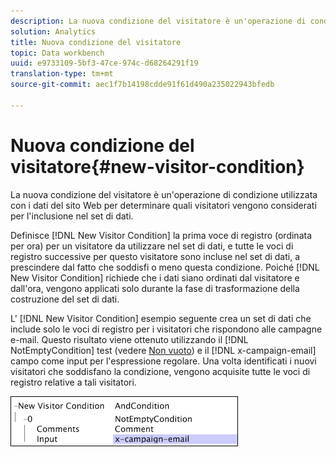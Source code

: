 ```yaml
---
description: La nuova condizione del visitatore è un'operazione di condizione utilizzata con i dati del sito Web per determinare quali visitatori vengono considerati per l'inclusione nel set di dati.
solution: Analytics
title: Nuova condizione del visitatore
topic: Data workbench
uuid: e9733109-5bf3-47ce-974c-d68264291f19
translation-type: tm+mt
source-git-commit: aec1f7b14198cdde91f61d490a235022943bfedb

---
```



# Nuova condizione del visitatore{#new-visitor-condition}

La nuova condizione del visitatore è un&#39;operazione di condizione utilizzata con i dati del sito Web per determinare quali visitatori vengono considerati per l&#39;inclusione nel set di dati.

Definisce [!DNL New Visitor Condition] la prima voce di registro (ordinata per ora) per un visitatore da utilizzare nel set di dati, e tutte le voci di registro successive per questo visitatore sono incluse nel set di dati, a prescindere dal fatto che soddisfi o meno questa condizione. Poiché [!DNL New Visitor Condition] richiede che i dati siano ordinati dal visitatore e dall&#39;ora, vengono applicati solo durante la fase di trasformazione della costruzione del set di dati.

L&#39; [!DNL New Visitor Condition] esempio seguente crea un set di dati che include solo le voci di registro per i visitatori che rispondono alle campagne e-mail. Questo risultato viene ottenuto utilizzando il [!DNL NotEmptyCondition] test (vedere [Non vuoto](../../../../home/c-dataset-const-proc/c-conditions/c-test-ops/c-test-op-con.md#section-1decb9d887894073a1b6b3d985729ac8)) e il [!DNL x-campaign-email] campo come input per l&#39;espressione regolare. Una volta identificati i nuovi visitatori che soddisfano la condizione, vengono acquisite tutte le voci di registro relative a tali visitatori.

![](assets/cfg_Transformation_NewVisitorCondition.png)

